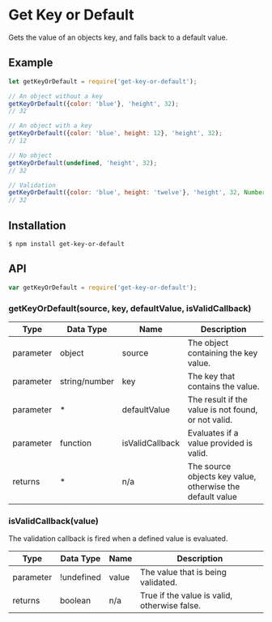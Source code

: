 # Get Key or Default

Gets the value of an objects key, and falls back to a default value.

## Example

```javascript
let getKeyOrDefault = require('get-key-or-default');

// An object without a key
getKeyOrDefault({color: 'blue'}, 'height', 32);
// 32

// An object with a key
getKeyOrDefault({color: 'blue', height: 12}, 'height', 32);
// 12

// No object
getKeyOrDefault(undefined, 'height', 32);
// 32

// Validation
getKeyOrDefault({color: 'blue', height: 'twelve'}, 'height', 32, Number.isInteger);
// 32

```
## Installation
```
$ npm install get-key-or-default
```
## API
```javascript
var getKeyOrDefault = require('get-key-or-default');
```
### getKeyOrDefault(source, key, defaultValue, isValidCallback)
| Type | Data Type | Name | Description |
| --- | --- | --- | --- |
| parameter | object | source | The object containing the key value. |
| parameter | string/number | key | The key that contains the value. |
| parameter | * | defaultValue | The result if the value is not found, or not valid. |
| parameter | function | isValidCallback | Evaluates if a value provided is valid. |
| returns | * | n/a | The source objects key value, otherwise the default value |

### isValidCallback(value)

The validation callback is fired when a defined value is evaluated.

| Type | Data Type | Name | Description |
| --- | --- | --- | --- |
| parameter | !undefined | value | The value that is being validated. |
| returns | boolean | n/a | True if the value is valid, otherwise false. |
